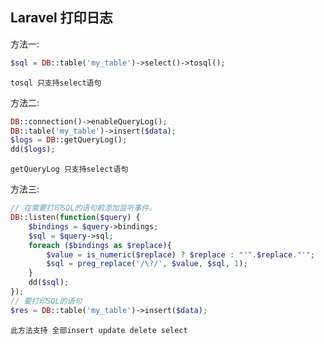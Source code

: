 ## Laravel 打印日志

方法一:

```php
$sql = DB::table('my_table')->select()->tosql();
```
`tosql 只支持select语句`

方法二:

```php
DB::connection()->enableQueryLog();
DB::table('my_table')->insert($data);
$logs = DB::getQueryLog();
dd($logs);
```
`getQueryLog 只支持select语句`

方法三:

```php
// 在需要打印SQL的语句前添加监听事件。
DB::listen(function($query) {
    $bindings = $query->bindings;
    $sql = $query->sql;
    foreach ($bindings as $replace){
        $value = is_numeric($replace) ? $replace : "'".$replace."'";
        $sql = preg_replace('/\?/', $value, $sql, 1);
    }
    dd($sql);
});
// 要打印SQL的语句
$res = DB::table('my_table')->insert($data);
```

`此方法支持 全部insert update delete select`